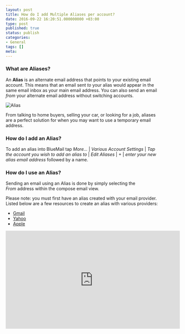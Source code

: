 ```yaml
---
layout: post
title: How do I add Multiple Aliases per account?
date: 2016-09-22 16:20:51.000000000 +03:00
type: post
published: true
status: publish
categories:
- General
tags: []
meta:
---
```


### What are Aliases?

An **Alias** is an alternate email address that points to your existing email account. This means that an email sent *to* your alias would appear in the same email inbox as your main email address. You can also send an email *from* your alternate email address without switching accounts.

![Alias](/assets/Aliases_v4.png)

From talking to home buyers, selling your car, or looking for a job, aliases are a perfect solution for when you may want to use a temporary email address.

### How do I add an Alias?
To add an alias into BlueMail tap *More...* \| *Various Account Settings* \| *Tap the account you wish to add an alias to* \| *Edit Aliases* \| + \| *enter your new alias email address* followed by a name.

### How do I use an Alias?

Sending an email using an Alias is done by simply selecting the *From* address within the compose email view.

Please note: you must first have an alias created with your email provider. Listed below are a few resources to create an alias with various providers:

* [Gmail](https://support.google.com/a/answer/33327?hl=en)
* [Yahoo](https://help.yahoo.com/kb/SLN15953.html)
* [Apple](https://support.apple.com/kb/ph2622?locale=en_US)

<iframe src="https://www.youtube.com/embed/vhV4EpFKwHg?list=PLXcA1xyD8E7dB0XsKApln4AqCumFbmOJK" width="560" height="315" frameborder="0" allowfullscreen="allowfullscreen"></iframe>